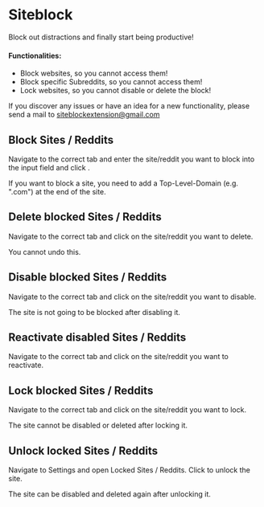 # Siteblock

Block out distractions and finally start being productive!

#### Functionalities:
- Block websites, so you cannot access them!
- Block specific Subreddits, so you cannot access them!
- Lock websites, so you cannot disable or delete the block!

If you discover any issues or have an idea for a new functionality, please send a mail to siteblockextension@gmail.com

## Block Sites / Reddits
Navigate to the correct tab and enter the site/reddit you want to block into the input field and click .

If you want to block a site, you need to add a Top-Level-Domain (e.g. ".com") at the end of the site.





## Delete blocked Sites / Reddits
Navigate to the correct tab and click  on the site/reddit you want to delete.

You cannot undo this.

## Disable blocked Sites / Reddits
Navigate to the correct tab and click  on the site/reddit you want to disable.

The site is not going to be blocked after disabling it.

## Reactivate disabled Sites / Reddits
Navigate to the correct tab and click  on the site/reddit you want to reactivate.


## Lock blocked Sites / Reddits
Navigate to the correct tab and click  on the site/reddit you want to lock.

The site cannot be disabled or deleted after locking it.

## Unlock locked Sites / Reddits
Navigate to Settings and open Locked Sites / Reddits. Click  to unlock the site.

The site can be disabled and deleted again after unlocking it.
